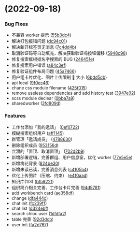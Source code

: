 # (2022-09-18)

### Bug Fixes

- 不兼容 worker 提示 ([55b3dc4](https://github.com/bowlingQ/react-webpack-template/commit/55b3dc42f317330b6ab1c3b168c113bc85f035bd))
- 解决打包报错问题 ([dc94c01](https://github.com/bowlingQ/react-webpack-template/commit/dc94c0145f743ec7e2ad8c827dcc20b2c60974f7))
- 解决新开标签页无消息 ([7c4dd4b](https://github.com/bowlingQ/react-webpack-template/commit/7c4dd4ba98dcef46dd7d34cfabd43c5cd0a859ac))
- 取消验证码等自动填充，解决获取验证吗按钮偏移 ([5948c98](https://github.com/bowlingQ/react-webpack-template/commit/5948c98f6454e1ea5b5b0892b3bc7b05945fbb28))
- 修复搜索框根据名字搜索的 BUG ([246451e](https://github.com/bowlingQ/react-webpack-template/commit/246451e91115febb16cc697572f15419e1301b56))
- 修复搜索用户错误 ([a84c3ef](https://github.com/bowlingQ/react-webpack-template/commit/a84c3ef8ac614fcf4c97b893068d00b51e3457f6))
- 修复验证组件布局问题 ([45a7466](https://github.com/bowlingQ/react-webpack-template/commit/45a74660462655bc32928e58e5d2b34625431539))
- 用户组卡片优化、图片上传限制 🚫 大小 ([6bdd5db](https://github.com/bowlingQ/react-webpack-template/commit/6bdd5db319340dd26dc6fa2d2e810eb9e47b4f3e))
- api local ([9f0ec46](https://github.com/bowlingQ/react-webpack-template/commit/9f0ec46282e63a60aabb3c9385ca4f495e0bb110))
- chane css module filename ([425f015](https://github.com/bowlingQ/react-webpack-template/commit/425f0150bef5ec6e029db5812d5c86110efc2090))
- remove useless dependencies and add history test ([3947e02](https://github.com/bowlingQ/react-webpack-template/commit/3947e023400bd92e6ffd925c958bbae1c1cc4eaa))
- scss module declear ([0bba7a9](https://github.com/bowlingQ/react-webpack-template/commit/0bba7a9836a3b1884911f459308d5f275e33a330))
- sharedworker ([3fd809d](https://github.com/bowlingQ/react-webpack-template/commit/3fd809dcc512e86779d23cf7ce69924047aa0799))

### Features

- 工作台添加「我的邀请」 ([0ef0722](https://github.com/bowlingQ/react-webpack-template/commit/0ef072296cad5013bfdaeed47e9229cd54bd213c))
- 模糊搜索组织用户 ([aff1145](https://github.com/bowlingQ/react-webpack-template/commit/aff1145e1d590163b683e343f4f145ba8038ef85))
- 群管理「邀请成员」 ([4788630](https://github.com/bowlingQ/react-webpack-template/commit/4788630f1d2274ef440a0b20f586727b1d5fa74f))
- 删除组织成员 ([953158d](https://github.com/bowlingQ/react-webpack-template/commit/953158d4decfe6b7c66a5f5579abff0415f61cd0))
- 丝滑的「置顶、取消置顶」 ([702d2b9](https://github.com/bowlingQ/react-webpack-template/commit/702d2b92e9b38ef483661e098078a7712cb91418))
- 新增部署逻辑，完善群组、用户信息窗，优化 worker ([77e5e5e](https://github.com/bowlingQ/react-webpack-template/commit/77e5e5e838aeaac6b2127d00ee887f277c466cef))
- 新增梅花背景 ([824be30](https://github.com/bowlingQ/react-webpack-template/commit/824be303c7e5416282cd572d1b1c81cdde1295bd))
- 新增未读已读，完善消息列表 ([c4105b4](https://github.com/bowlingQ/react-webpack-template/commit/c4105b4be74f3b7d1b6dd0e4d094a38844bb8d46))
- 优化上传图片（压缩、约束） ([e410aad](https://github.com/bowlingQ/react-webpack-template/commit/e410aadb15ed5fb41deb8a8185c4ab6e4425b35b))
- 知识库(1/3) ([bfb922f](https://github.com/bowlingQ/react-webpack-template/commit/bfb922f059f3c8a69e0523c0eb754b2f35a5b898))
- 组织简介相关完善、工作台卡片完善 ([94d5781](https://github.com/bowlingQ/react-webpack-template/commit/94d5781f51c745618da88589faaa44027eaa5f5b))
- add workbench card ([ae358df](https://github.com/bowlingQ/react-webpack-template/commit/ae358dfb5e595120e6ce0a0f34436e79d127bb71))
- change ([dfa444c](https://github.com/bowlingQ/react-webpack-template/commit/dfa444caf8b357ea0c393e740e31675948610530))
- chat init ([fc239f1](https://github.com/bowlingQ/react-webpack-template/commit/fc239f1497cb47229fe876a77a5fd545f3aed60d))
- chat list ([d324ebf](https://github.com/bowlingQ/react-webpack-template/commit/d324ebf6526a06075b3824c377caf319838a2fa1))
- search chioc user ([1dfdfa2](https://github.com/bowlingQ/react-webpack-template/commit/1dfdfa2e982dff5ae6b8e31b16f5acee3c938224))
- table 完善 ([92d3dcb](https://github.com/bowlingQ/react-webpack-template/commit/92d3dcb3fbccb9f10d2951a835821445de2a5237))
- user init ([fa2d767](https://github.com/bowlingQ/react-webpack-template/commit/fa2d767436279924923c5cc298af48dbb323b5db))

